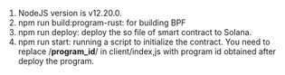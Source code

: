 1. NodeJS version is v12.20.0.
2. npm run build:program-rust: for building BPF
3. npm run deploy: deploy the so file of smart contract to Solana.
4. npm run start: running a script to initialize the contract. You need to replace /**program_id**/ in client/index,js with program id obtained after deploy the program.
